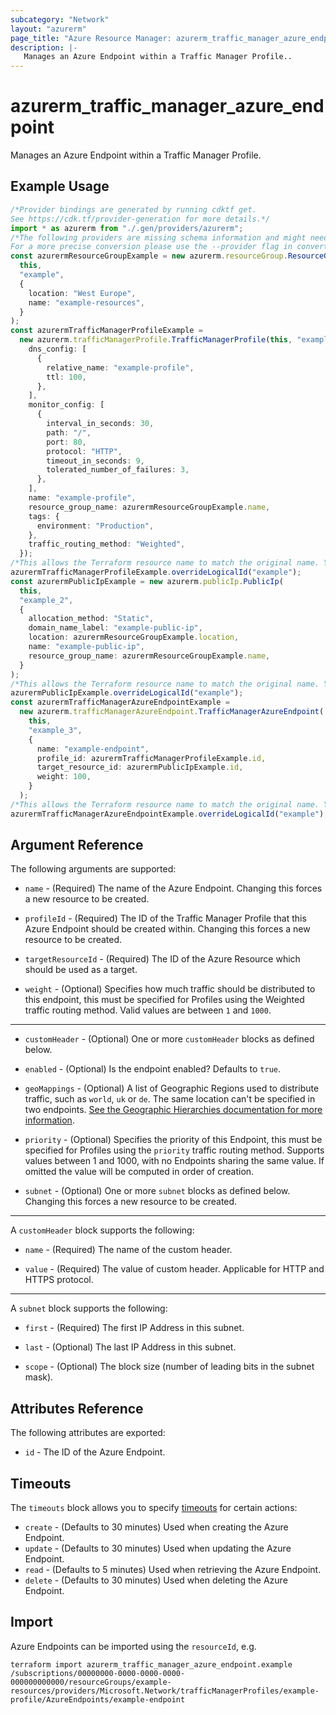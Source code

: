 ```yaml
---
subcategory: "Network"
layout: "azurerm"
page_title: "Azure Resource Manager: azurerm_traffic_manager_azure_endpoint"
description: |-
   Manages an Azure Endpoint within a Traffic Manager Profile..
---
```


# azurerm\_traffic\_manager\_azure\_endpoint

Manages an Azure Endpoint within a Traffic Manager Profile.

## Example Usage

```typescript
/*Provider bindings are generated by running cdktf get.
See https://cdk.tf/provider-generation for more details.*/
import * as azurerm from "./.gen/providers/azurerm";
/*The following providers are missing schema information and might need manual adjustments to synthesize correctly: azurerm.
For a more precise conversion please use the --provider flag in convert.*/
const azurermResourceGroupExample = new azurerm.resourceGroup.ResourceGroup(
  this,
  "example",
  {
    location: "West Europe",
    name: "example-resources",
  }
);
const azurermTrafficManagerProfileExample =
  new azurerm.trafficManagerProfile.TrafficManagerProfile(this, "example_1", {
    dns_config: [
      {
        relative_name: "example-profile",
        ttl: 100,
      },
    ],
    monitor_config: [
      {
        interval_in_seconds: 30,
        path: "/",
        port: 80,
        protocol: "HTTP",
        timeout_in_seconds: 9,
        tolerated_number_of_failures: 3,
      },
    ],
    name: "example-profile",
    resource_group_name: azurermResourceGroupExample.name,
    tags: {
      environment: "Production",
    },
    traffic_routing_method: "Weighted",
  });
/*This allows the Terraform resource name to match the original name. You can remove the call if you don't need them to match.*/
azurermTrafficManagerProfileExample.overrideLogicalId("example");
const azurermPublicIpExample = new azurerm.publicIp.PublicIp(
  this,
  "example_2",
  {
    allocation_method: "Static",
    domain_name_label: "example-public-ip",
    location: azurermResourceGroupExample.location,
    name: "example-public-ip",
    resource_group_name: azurermResourceGroupExample.name,
  }
);
/*This allows the Terraform resource name to match the original name. You can remove the call if you don't need them to match.*/
azurermPublicIpExample.overrideLogicalId("example");
const azurermTrafficManagerAzureEndpointExample =
  new azurerm.trafficManagerAzureEndpoint.TrafficManagerAzureEndpoint(
    this,
    "example_3",
    {
      name: "example-endpoint",
      profile_id: azurermTrafficManagerProfileExample.id,
      target_resource_id: azurermPublicIpExample.id,
      weight: 100,
    }
  );
/*This allows the Terraform resource name to match the original name. You can remove the call if you don't need them to match.*/
azurermTrafficManagerAzureEndpointExample.overrideLogicalId("example");

```

## Argument Reference

The following arguments are supported:

*   `name` - (Required) The name of the Azure Endpoint. Changing this forces a new resource to be created.

*   `profileId` - (Required) The ID of the Traffic Manager Profile that this Azure Endpoint should be created within. Changing this forces a new resource to be created.

*   `targetResourceId` - (Required) The ID of the Azure Resource which should be used as a target.

*   `weight` - (Optional) Specifies how much traffic should be distributed to this endpoint, this must be specified for Profiles using the Weighted traffic routing method. Valid values are between `1` and `1000`.

***

*   `customHeader` - (Optional) One or more `customHeader` blocks as defined below.

*   `enabled` - (Optional) Is the endpoint enabled? Defaults to `true`.

*   `geoMappings` - (Optional) A list of Geographic Regions used to distribute traffic, such as `world`, `uk` or `de`. The same location can't be specified in two endpoints. [See the Geographic Hierarchies documentation for more information](https://docs.microsoft.com/rest/api/trafficmanager/geographichierarchies/getdefault).

*   `priority` - (Optional) Specifies the priority of this Endpoint, this must be specified for Profiles using the `priority` traffic routing method. Supports values between 1 and 1000, with no Endpoints sharing the same value. If omitted the value will be computed in order of creation.

*   `subnet` - (Optional) One or more `subnet` blocks as defined below. Changing this forces a new resource to be created.

***

A `customHeader` block supports the following:

*   `name` - (Required) The name of the custom header.

*   `value` - (Required) The value of custom header. Applicable for HTTP and HTTPS protocol.

***

A `subnet` block supports the following:

*   `first` - (Required) The first IP Address in this subnet.

*   `last` - (Optional) The last IP Address in this subnet.

*   `scope` - (Optional) The block size (number of leading bits in the subnet mask).

## Attributes Reference

The following attributes are exported:

* `id` - The ID of the Azure Endpoint.

## Timeouts

The `timeouts` block allows you to specify [timeouts](https://www.terraform.io/language/resources/syntax#operation-timeouts) for certain actions:

* `create` - (Defaults to 30 minutes) Used when creating the Azure Endpoint.
* `update` - (Defaults to 30 minutes) Used when updating the Azure Endpoint.
* `read` - (Defaults to 5 minutes) Used when retrieving the Azure Endpoint.
* `delete` - (Defaults to 30 minutes) Used when deleting the Azure Endpoint.

## Import

Azure Endpoints can be imported using the `resourceId`, e.g.

```shell
terraform import azurerm_traffic_manager_azure_endpoint.example /subscriptions/00000000-0000-0000-0000-000000000000/resourceGroups/example-resources/providers/Microsoft.Network/trafficManagerProfiles/example-profile/AzureEndpoints/example-endpoint
```
